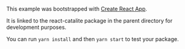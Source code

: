 This example was bootstrapped with [Create React App](https://github.com/facebook/create-react-app).

It is linked to the react-catalite package in the parent directory for development purposes.

You can run `yarn install` and then `yarn start` to test your package.
